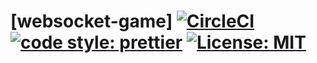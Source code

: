 <!-- prettier-ignore -->
# [websocket-game] [![CircleCI](https://circleci.com/gh/Madejczyk/websocket-game/tree/master.svg?style=svg)](https://circleci.com/gh/Madejczyk/websocket-game/tree/master) [![code style: prettier](https://img.shields.io/badge/code_style-prettier-ff69b4.svg?style=flat-square)](https://github.com/prettier/prettier) [![License: MIT](https://img.shields.io/badge/License-MIT-yellow.svg)](https://opensource.org/licenses/MIT)
